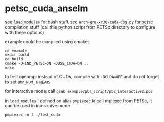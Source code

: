 # petsc_cuda_anselm

see `load_modules` for bash stuff, see `arch-gnu-xc30-cuda-dbg.py` for petsc compilation stuff (call this python script from PETSc directory to configure with these options)

example could be compiled using cmake:
```
cd example
mkdir build
cd build
cmake -DFIND_PETSC=ON -DUSE_CUDA=ON ..
make
```
to test openmpi instead of CUDA, compile with `-DCUDA=OFF` and do not forget to set `OMP_NUM_THREADS`

for interactive mode, call `qsub example/pbs_script/pbs_interactive2.pbs`

in `load_modules` I defined an alias `pmpiexec` to call mpiexec from PETSc, it can be used in interactive mode
```
pmpiexec -n 2 ./test_cuda
```


